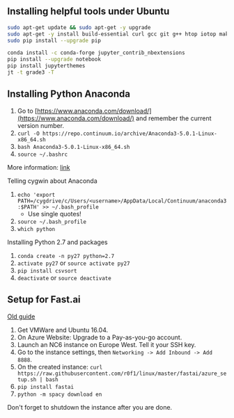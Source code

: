 

## Installing helpful tools under Ubuntu

```bash
sudo apt-get update && sudo apt-get -y upgrade
sudo apt-get -y install build-essential curl gcc git g++ htop iotop make pydf python-pip unzip zip
sudo pip install --upgrade pip
```
```bash
conda install -c conda-forge jupyter_contrib_nbextensions
pip install --upgrade notebook
pip install jupyterthemes
jt -t grade3 -T
```

## Installing Python Anaconda

1. Go to [https://www.anaconda.com/download/](https://www.anaconda.com/download/) and remember the current version number.
2. `curl -O https://repo.continuum.io/archive/Anaconda3-5.0.1-Linux-x86_64.sh`
3. `bash Anaconda3-5.0.1-Linux-x86_64.sh`
4. `source ~/.bashrc`

More information: [link](https://www.digitalocean.com/community/tutorials/how-to-install-the-anaconda-python-distribution-on-ubuntu-16-04)

Telling cygwin about Anaconda
1. `echo 'export PATH=/cygdrive/c/Users/<username>/AppData/Local/Continuum/anaconda3:$PATH' >> ~/.bash_profile`
    * Use single quotes!
2. `source ~/.bash_profile`
3. `which python`

Installing Python 2.7 and packages
1. `conda create -n py27 python=2.7`
2. `activate py27` or `source activate py27`
3. `pip install csvsort`
4. `deactivate` or `source deactivate`


## Setup for Fast.ai
[Old guide](https://medium.com/@abhikprince/setting-up-an-azure-vm-for-deep-learning-bb76b453272b) 

1. Get VMWare and Ubuntu 16.04.
2. On Azure Website: Upgrade to a Pay-as-you-go account.
3. Launch an NC6 instance on Europe West. Tell it your SSH key.
4. Go to the instance settings, then `Networking -> Add Inbound -> Add 8888`.
5. On the created instance: `curl https://raw.githubusercontent.com/r0f1/linux/master/fastai/azure_setup.sh | bash`
6. `pip install fastai`
7. `python -m spacy download en`

Don't forget to shutdown the instance after you are done.

